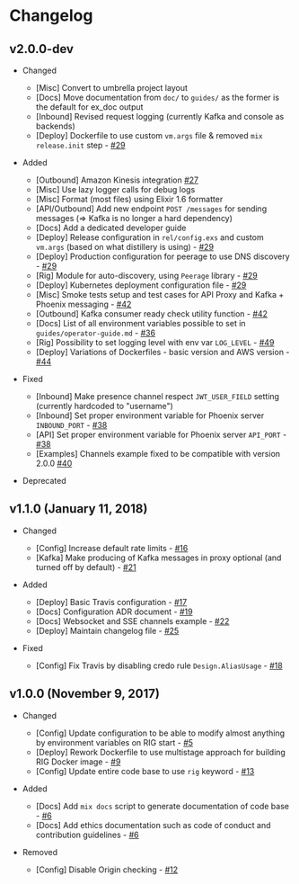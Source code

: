 # Changelog

## v2.0.0-dev

- Changed
  - [Misc] Convert to umbrella project layout
  - [Docs] Move documentation from `doc/` to `guides/` as the former is the default for ex_doc output
  - [Inbound] Revised request logging (currently Kafka and console as backends)
  - [Deploy] Dockerfile to use custom `vm.args` file & removed `mix release.init` step - [#29](https://github.com/Accenture/reactive-interaction-gateway/pull/29)

- Added
  - [Outbound] Amazon Kinesis integration [#27](https://github.com/Accenture/reactive-interaction-gateway/issues/27)
  - [Misc] Use lazy logger calls for debug logs
  - [Misc] Format (most files) using Elixir 1.6 formatter
  - [API/Outbound] Add new endpoint `POST /messages` for sending messages (=> Kafka is no longer a hard dependency)
  - [Docs] Add a dedicated developer guide
  - [Deploy] Release configuration in `rel/config.exs` and custom `vm.args` (based on what distillery is using) - [#29](https://github.com/Accenture/reactive-interaction-gateway/pull/29)
  - [Deploy] Production configuration for peerage to use DNS discovery - [#29](https://github.com/Accenture/reactive-interaction-gateway/pull/29)
  - [Rig] Module for auto-discovery, using `Peerage` library - [#29](https://github.com/Accenture/reactive-interaction-gateway/pull/29)
  - [Deploy] Kubernetes deployment configuration file - [#29](https://github.com/Accenture/reactive-interaction-gateway/pull/29)
  - [Misc] Smoke tests setup and test cases for API Proxy and Kafka + Phoenix messaging - [#42](https://github.com/Accenture/reactive-interaction-gateway/pull/42)
  - [Outbound] Kafka consumer ready check utility function - [#42](https://github.com/Accenture/reactive-interaction-gateway/pull/42)
  - [Docs] List of all environment variables possible to set in `guides/operator-guide.md` - [#36](https://github.com/Accenture/reactive-interaction-gateway/pull/36)
  - [Rig] Possibility to set logging level with env var `LOG_LEVEL` - [#49](https://github.com/Accenture/reactive-interaction-gateway/pull/49)
  - [Deploy] Variations of Dockerfiles - basic version and AWS version - [#44](https://github.com/Accenture/reactive-interaction-gateway/pull/44)

- Fixed
  - [Inbound] Make presence channel respect `JWT_USER_FIELD` setting (currently hardcoded to "username")
  - [Inbound] Set proper environment variable for Phoenix server `INBOUND_PORT` - [#38](https://github.com/Accenture/reactive-interaction-gateway/pull/38)
  - [API] Set proper environment variable for Phoenix server `API_PORT` - [#38](https://github.com/Accenture/reactive-interaction-gateway/pull/38)
  - [Examples] Channels example fixed to be compatible with version 2.0.0 [#40](https://github.com/Accenture/reactive-interaction-gateway/pull/40)

- Deprecated

## v1.1.0 (January 11, 2018)

- Changed
  - [Config] Increase default rate limits - [#16](https://github.com/Accenture/reactive-interaction-gateway/pull/16)
  - [Kafka] Make producing of Kafka messages in proxy optional (and turned off by default) - [#21](https://github.com/Accenture/reactive-interaction-gateway/pull/21)

- Added
  - [Deploy] Basic Travis configuration - [#17](https://github.com/Accenture/reactive-interaction-gateway/pull/17)
  - [Docs] Configuration ADR document - [#19](https://github.com/Accenture/reactive-interaction-gateway/pull/19)
  - [Docs] Websocket and SSE channels example - [#22](https://github.com/Accenture/reactive-interaction-gateway/pull/22)
  - [Deploy] Maintain changelog file - [#25](https://github.com/Accenture/reactive-interaction-gateway/pull/25)

- Fixed
  - [Config] Fix Travis by disabling credo rule `Design.AliasUsage` - [#18](https://github.com/Accenture/reactive-interaction-gateway/pull/18)

## v1.0.0 (November 9, 2017)

- Changed
  - [Config] Update configuration to be able to modify almost anything by environment variables on RIG start - [#5](https://github.com/Accenture/reactive-interaction-gateway/pull/5)
  - [Deploy] Rework Dockerfile to use multistage approach for building RIG Docker image - [#9](https://github.com/Accenture/reactive-interaction-gateway/pull/9)
  - [Config] Update entire code base to use `rig` keyword - [#13](https://github.com/Accenture/reactive-interaction-gateway/pull/13)

- Added
  - [Docs] Add `mix docs` script to generate documentation of code base - [#6](https://github.com/Accenture/reactive-interaction-gateway/pull/6)
  - [Docs] Add ethics documentation such as code of conduct and contribution guidelines - [#6](https://github.com/Accenture/reactive-interaction-gateway/pull/6)

- Removed
  - [Config] Disable Origin checking - [#12](https://github.com/Accenture/reactive-interaction-gateway/pull/12)
